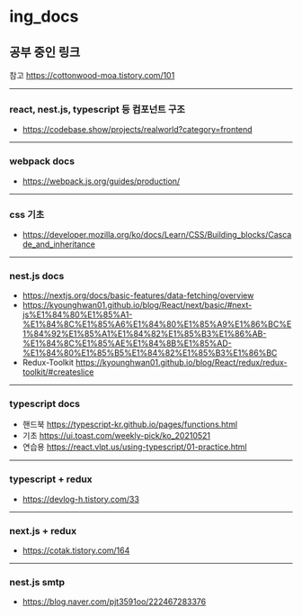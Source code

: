 # ing_docs
## 공부 중인 링크
참고 https://cottonwood-moa.tistory.com/101 

---

### react, nest.js, typescript 등 컴포넌트 구조
+ https://codebase.show/projects/realworld?category=frontend

---


### webpack docs
+ https://webpack.js.org/guides/production/

---

### css 기초
+ https://developer.mozilla.org/ko/docs/Learn/CSS/Building_blocks/Cascade_and_inheritance

---

### nest.js docs
+ https://nextjs.org/docs/basic-features/data-fetching/overview
+ https://kyounghwan01.github.io/blog/React/next/basic/#next-js%E1%84%80%E1%85%A1-%E1%84%8C%E1%85%A6%E1%84%80%E1%85%A9%E1%86%BC%E1%84%92%E1%85%A1%E1%84%82%E1%85%B3%E1%86%AB-%E1%84%8C%E1%85%AE%E1%84%8B%E1%85%AD-%E1%84%80%E1%85%B5%E1%84%82%E1%85%B3%E1%86%BC
+ Redux-Toolkit https://kyounghwan01.github.io/blog/React/redux/redux-toolkit/#createslice

---

### typescript docs
+ 핸드북 https://typescript-kr.github.io/pages/functions.html
+ 기초 https://ui.toast.com/weekly-pick/ko_20210521
+ 연습용 https://react.vlpt.us/using-typescript/01-practice.html

---

### typescript + redux
+ https://devlog-h.tistory.com/33

---

### next.js + redux
+ https://cotak.tistory.com/164

---

### nest.js smtp
+ https://blog.naver.com/pjt3591oo/222467283376




